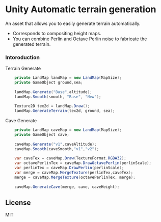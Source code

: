 # Unity Automatic terrain generation

An asset that allows you to easily generate terrain automatically.

  - Corresponds to compositing height maps.
  - You can combine Perlin and Octave Perlin noise to fabricate the generated terrain.

### Intoroduction

Terrain Generate
```cs
    private LandMap landMap = new LandMap(MapSize);
    private GameObject ground,sea;
    
    landMap.Generate("Base",altitude);
    landMap.Smooth(smooth, "Base", "New");
    
    Texture2D tex2d = landMap.Draw();
    landMap.GenerateTerrain(tex2d, ground, sea);
```

Cave Generate
```cs
    private LandMap caveMap = new LandMap(MapSize);
    private GameObject cave;
    
    caveMap.Generate("v1",caveAltitude);
    caveMap.Smooth(caveSmooth,"v1","v2");
    
    var caveTex = caveMap.Draw(TextureFormat.RGBA32);
    var octavePerlinTex = caveMap.DrawOctavePerlin(perlinScale);
    var perlinTex = caveMap.DrawPerlin(perlinScale);
    var merge = caveMap.MergeTexture(perlinTex,caveTex);
    merge = caveMap.MergeTexture(octavePerlinTex, merge);
    
    caveMap.GenerateCave(merge, cave, caveHeight);
```

License
----

MIT